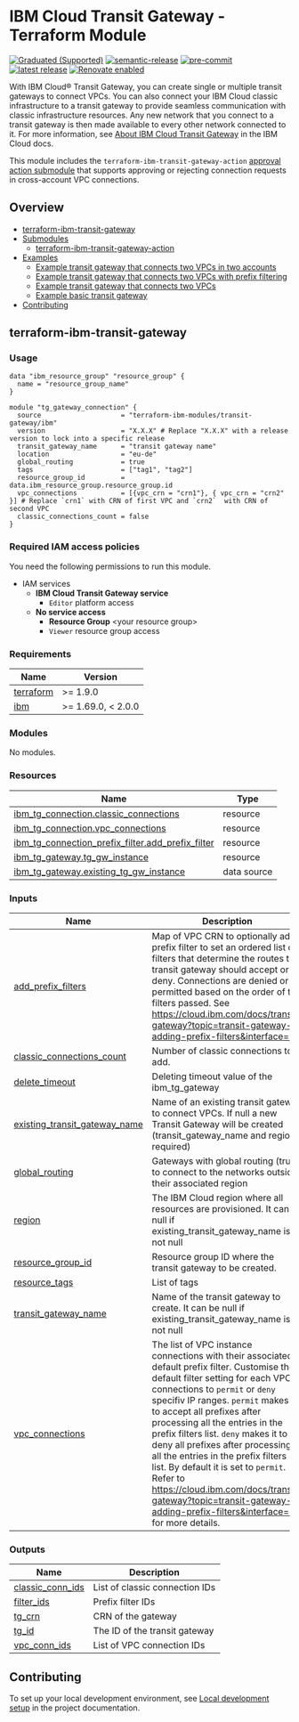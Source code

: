 # IBM Cloud Transit Gateway - Terraform Module

<!-- UPDATE BADGE: Update the link for the following badge-->
[![Graduated (Supported)](https://img.shields.io/badge/Status-Graduated%20(Supported)-brightgreen)](https://terraform-ibm-modules.github.io/documentation/#/badge-status)
[![semantic-release](https://img.shields.io/badge/%20%20%F0%9F%93%A6%F0%9F%9A%80-semantic--release-e10079.svg)](https://github.com/semantic-release/semantic-release)
[![pre-commit](https://img.shields.io/badge/pre--commit-enabled-brightgreen?logo=pre-commit&logoColor=white)](https://github.com/pre-commit/pre-commit)
[![latest release](https://img.shields.io/github/v/release/terraform-ibm-modules/terraform-ibm-transit-gateway?logo=GitHub&sort=semver)](https://github.com/terraform-ibm-modules/terraform-ibm-transit-gateway/releases/latest)
[![Renovate enabled](https://img.shields.io/badge/renovate-enabled-brightgreen.svg)](https://renovatebot.com/)


With IBM Cloud® Transit Gateway, you can create single or multiple transit gateways to connect VPCs. You can also connect your IBM Cloud classic infrastructure to a transit gateway to provide seamless communication with classic infrastructure resources. Any new network that you connect to a transit gateway is then made available to every other network connected to it. For more information, see [About IBM Cloud Transit Gateway](https://cloud.ibm.com/docs/transit-gateway?topic=transit-gateway-about) in the IBM Cloud docs.

This module includes the `terraform-ibm-transit-gateway-action` [approval action submodule](terraform-ibm-transit-gateway-action/README.md) that supports approving or rejecting connection requests in cross-account VPC connections.

<!-- Below content is automatically populated via pre-commit hook -->
<!-- BEGIN OVERVIEW HOOK -->
## Overview
* [terraform-ibm-transit-gateway](#terraform-ibm-transit-gateway)
* [Submodules](./modules)
    * [terraform-ibm-transit-gateway-action](./modules/terraform-ibm-transit-gateway-action)
* [Examples](./examples)
    * [ Example transit gateway that connects two VPCs in two accounts](./examples/crossaccounts)
    * [ Example transit gateway that connects two VPCs with prefix filtering](./examples/add-prefix-filter)
    * [ Example transit gateway that connects two VPCs](./examples/two-vpcs)
    * [Example basic transit gateway](./examples/basic)
* [Contributing](#contributing)
<!-- END OVERVIEW HOOK -->

<!-- Match this heading to the name of the root level module (the repo name) -->
## terraform-ibm-transit-gateway

### Usage

```hcl
data "ibm_resource_group" "resource_group" {
  name = "resource_group_name"
}

module "tg_gateway_connection" {
  source                    = "terraform-ibm-modules/transit-gateway/ibm"
  version                   = "X.X.X" # Replace "X.X.X" with a release version to lock into a specific release
  transit_gateway_name      = "transit gateway name"
  location                  = "eu-de"
  global_routing            = true
  tags                      = ["tag1", "tag2"]
  resource_group_id         = data.ibm_resource_group.resource_group.id
  vpc_connections           = [{vpc_crn = "crn1"}, { vpc_crn = "crn2" }] # Replace `crn1` with CRN of first VPC and `crn2`  with CRN of second VPC
  classic_connections_count = false
}
```

### Required IAM access policies

You need the following permissions to run this module.

- IAM services
  - **IBM Cloud Transit Gateway service**
    - `Editor` platform access
  - **No service access**
    - **Resource Group** \<your resource group>
    - `Viewer` resource group access

<!-- BEGINNING OF PRE-COMMIT-TERRAFORM DOCS HOOK -->
### Requirements

| Name | Version |
|------|---------|
| <a name="requirement_terraform"></a> [terraform](#requirement\_terraform) | >= 1.9.0 |
| <a name="requirement_ibm"></a> [ibm](#requirement\_ibm) | >= 1.69.0, < 2.0.0 |

### Modules

No modules.

### Resources

| Name | Type |
|------|------|
| [ibm_tg_connection.classic_connections](https://registry.terraform.io/providers/IBM-Cloud/ibm/latest/docs/resources/tg_connection) | resource |
| [ibm_tg_connection.vpc_connections](https://registry.terraform.io/providers/IBM-Cloud/ibm/latest/docs/resources/tg_connection) | resource |
| [ibm_tg_connection_prefix_filter.add_prefix_filter](https://registry.terraform.io/providers/IBM-Cloud/ibm/latest/docs/resources/tg_connection_prefix_filter) | resource |
| [ibm_tg_gateway.tg_gw_instance](https://registry.terraform.io/providers/IBM-Cloud/ibm/latest/docs/resources/tg_gateway) | resource |
| [ibm_tg_gateway.existing_tg_gw_instance](https://registry.terraform.io/providers/IBM-Cloud/ibm/latest/docs/data-sources/tg_gateway) | data source |

### Inputs

| Name | Description | Type | Default | Required |
|------|-------------|------|---------|:--------:|
| <a name="input_add_prefix_filters"></a> [add\_prefix\_filters](#input\_add\_prefix\_filters) | Map of VPC CRN to optionally add prefix filter to set an ordered list of filters that determine the routes that transit gateway should accept or deny. Connections are denied or permitted based on the order of the filters passed. See https://cloud.ibm.com/docs/transit-gateway?topic=transit-gateway-adding-prefix-filters&interface=ui | <pre>list(object({<br/>    action     = string<br/>    prefix     = string<br/>    le         = optional(number)<br/>    ge         = optional(number)<br/>    before     = optional(string)<br/>    connection = string<br/>  }))</pre> | `[]` | no |
| <a name="input_classic_connections_count"></a> [classic\_connections\_count](#input\_classic\_connections\_count) | Number of classic connections to add. | `number` | n/a | yes |
| <a name="input_delete_timeout"></a> [delete\_timeout](#input\_delete\_timeout) | Deleting timeout value of the ibm\_tg\_gateway | `string` | `"45m"` | no |
| <a name="input_existing_transit_gateway_name"></a> [existing\_transit\_gateway\_name](#input\_existing\_transit\_gateway\_name) | Name of an existing transit gateway to connect VPCs. If null a new Transit Gateway will be created (transit\_gateway\_name and region required) | `string` | `null` | no |
| <a name="input_global_routing"></a> [global\_routing](#input\_global\_routing) | Gateways with global routing (true) to connect to the networks outside their associated region | `bool` | `false` | no |
| <a name="input_region"></a> [region](#input\_region) | The IBM Cloud region where all resources are provisioned. It can be null if existing\_transit\_gateway\_name is not null | `string` | `null` | no |
| <a name="input_resource_group_id"></a> [resource\_group\_id](#input\_resource\_group\_id) | Resource group ID where the transit gateway to be created. | `string` | `null` | no |
| <a name="input_resource_tags"></a> [resource\_tags](#input\_resource\_tags) | List of tags | `list(string)` | `null` | no |
| <a name="input_transit_gateway_name"></a> [transit\_gateway\_name](#input\_transit\_gateway\_name) | Name of the transit gateway to create. It can be null if existing\_transit\_gateway\_name is not null | `string` | `null` | no |
| <a name="input_vpc_connections"></a> [vpc\_connections](#input\_vpc\_connections) | The list of VPC instance connections with their associated default prefix filter. Customise the default filter setting for each VPC connections to `permit` or `deny` specifiv IP ranges. `permit` makes it to accept all prefixes after processing all the entries in the prefix filters list. `deny` makes it to deny all prefixes after processing all the entries in the prefix filters list. By default it is set to `permit`. Refer to https://cloud.ibm.com/docs/transit-gateway?topic=transit-gateway-adding-prefix-filters&interface=ui for more details. | <pre>list(object({<br/>    vpc_crn               = string<br/>    default_prefix_filter = optional(string)<br/>  }))</pre> | n/a | yes |

### Outputs

| Name | Description |
|------|-------------|
| <a name="output_classic_conn_ids"></a> [classic\_conn\_ids](#output\_classic\_conn\_ids) | List of classic connection IDs |
| <a name="output_filter_ids"></a> [filter\_ids](#output\_filter\_ids) | Prefix filter IDs |
| <a name="output_tg_crn"></a> [tg\_crn](#output\_tg\_crn) | CRN of the gateway |
| <a name="output_tg_id"></a> [tg\_id](#output\_tg\_id) | The ID of the transit gateway |
| <a name="output_vpc_conn_ids"></a> [vpc\_conn\_ids](#output\_vpc\_conn\_ids) | List of VPC connection IDs |
<!-- END OF PRE-COMMIT-TERRAFORM DOCS HOOK -->

## Contributing

To set up your local development environment, see [Local development setup](https://terraform-ibm-modules.github.io/documentation/#/local-dev-setup) in the project documentation.
